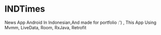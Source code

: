 # INDTimes
News App Android In Indonesian,And made for portfolio :') , This App Using Mvmm, LiveData, Room, RxJava, Retrofit
